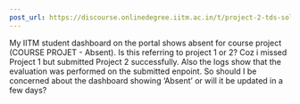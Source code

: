 ```yaml
---
post_url: https://discourse.onlinedegree.iitm.ac.in/t/project-2-tds-solver-discussion-thread/169029/429
---
```

My IITM student dashboard on the portal shows absent for course project (COURSE PROJET - Absent). Is this referring to project 1 or 2? Coz i missed Project 1 but submitted Project 2 successfully. Also the logs show that the evaluation was performed on the submitted enpoint. So should I be concerned about the dashboard showing ‘Absent’ or will it be updated in a few days?